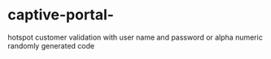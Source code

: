 # captive-portal-
hotspot customer validation with user name and password or alpha numeric randomly generated code

